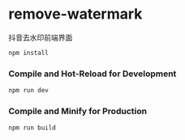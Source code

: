 # remove-watermark

抖音去水印前端界面

```sh
npm install
```

### Compile and Hot-Reload for Development

```sh
npm run dev
```

### Compile and Minify for Production

```sh
npm run build
```
